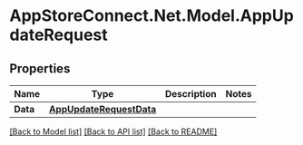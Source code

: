 # AppStoreConnect.Net.Model.AppUpdateRequest

## Properties

Name | Type | Description | Notes
------------ | ------------- | ------------- | -------------
**Data** | [**AppUpdateRequestData**](AppUpdateRequestData.md) |  | 

[[Back to Model list]](../README.md#documentation-for-models) [[Back to API list]](../README.md#documentation-for-api-endpoints) [[Back to README]](../README.md)

